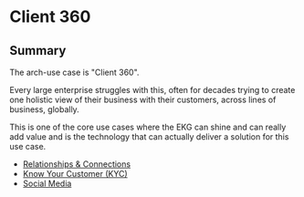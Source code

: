 # Client 360

<object data="../../diagrams/out/client-360.svg#darkable" type="image/svg+xml"/>

## Summary

The arch-use case is "Client 360".

Every large enterprise struggles with this, often for decades trying to 
create one holistic view of their business with their customers, 
across lines of business, globally.

This is one of the core use cases where the EKG can shine and can really 
add value and is the technology that can actually deliver a solution 
for this use case.

- [Relationships & Connections](relationships-and-connections/index.md)
- [Know Your Customer (KYC)](know-your-customer/index.md)
- [Social Media](social-media/index.md)
